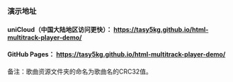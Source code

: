 ### 演示地址

#### uniCloud（中国大陆地区访问更快）： https://tasy5kg.github.io/html-multitrack-player-demo/

#### GitHub Pages： https://tasy5kg.github.io/html-multitrack-player-demo/

备注：歌曲资源文件夹的命名为歌曲名的CRC32值。